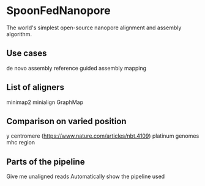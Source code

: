 # SpoonFedNanopore
The world's simplest open-source nanopore alignment and assembly algorithm.

## Use cases
de novo assembly
reference guided assembly
mapping

## List of aligners
minimap2
minialign
GraphMap

## Comparison on varied position
y centromere (https://www.nature.com/articles/nbt.4109)
platinum genomes
mhc region

## Parts of the pipeline
Give me unaligned reads
Automatically show the pipeline used
